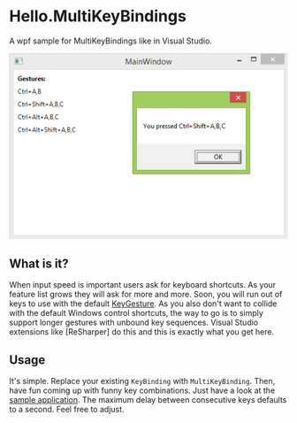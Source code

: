 # Hello.MultiKeyBindings

A wpf sample for MultiKeyBindings like in Visual Studio.

![Screenshot of sample application](HelloMultiKeyBindings.png)

## What is it?

When input speed is important users ask for keyboard shortcuts. As your feature list grows they will ask for more and more. Soon, you will run out of keys to use with the default [KeyGesture](https://msdn.microsoft.com/en-us/library/system.windows.input.keygesture%28v=vs.110%29.aspx). As you also don't want to collide with the default Windows control shortcuts, the way to go is to simply support longer gestures with unbound key sequences. Visual Studio extensions like [ReSharper] do this and this is exactly what you get here.

## Usage

It's simple. Replace your existing `KeyBinding` with `MultiKeyBinding`. Then, have fun coming up with funny key combinations. Just have a look at the [sample application](Hello.MultiKeyBindings/MainWindow.xaml). The maximum delay between consecutive keys defaults to a second. Feel free to adjust.

